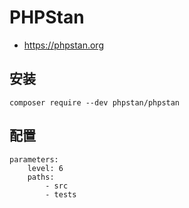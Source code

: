# PHPStan

- https://phpstan.org

## 安装

```shell
composer require --dev phpstan/phpstan
```

## 配置

```text title="phpstan.neon.dist"
parameters:
	level: 6
	paths:
		- src
		- tests
```

